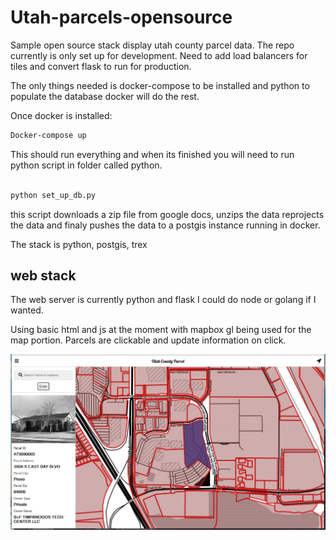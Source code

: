 # Utah-parcels-opensource
Sample open source stack display utah county parcel data. The repo currently is only set up for development.
Need to add load balancers for tiles and convert flask to run for production.

The only things needed is docker-compose to be installed and python to populate the database docker will do the rest.

Once docker is installed:
``` bash
Docker-compose up
```

This should run everything and when its finished you will need to run python script in folder called python.

``` python

python set_up_db.py

```

this script downloads a zip file from google docs, unzips the data reprojects the data and finaly pushes the data
to a postgis instance running in docker.

The stack is python, postgis, trex

## web stack

The web server is currently python and flask I could do node or golang if I wanted.

Using basic html and js at the moment with mapbox gl being used for the map portion.
Parcels are clickable and update information on click.


![image](readmeimages/pageimage.jpg)
 
